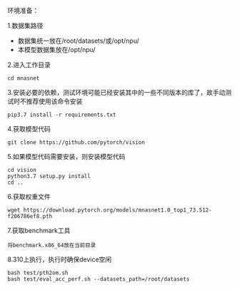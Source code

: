 环境准备：

1.数据集路径
- 数据集统一放在/root/datasets/或/opt/npu/
- 本模型数据集放在/opt/npu/

2.进入工作目录
```
cd mnasnet
```

3.安装必要的依赖，测试环境可能已经安装其中的一些不同版本的库了，故手动测试时不推荐使用该命令安装
```
pip3.7 install -r requirements.txt
```

4.获取模型代码
```
git clone https://github.com/pytorch/vision
```

5.如果模型代码需要安装，则安装模型代码
```
cd vision
python3.7 setup.py install
cd ..
```

6.获取权重文件
```
wget https://download.pytorch.org/models/mnasnet1.0_top1_73.512-f206786ef8.pth
```

7.获取benchmark工具
```
将benchmark.x86_64放在当前目录
```

8.310上执行，执行时确保device空闲
```
bash test/pth2om.sh
bash test/eval_acc_perf.sh --datasets_path=/root/datasets
```
